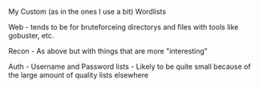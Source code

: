My Custom (as in the ones I use a bit) Wordlists


Web - tends to be for bruteforceing directorys and files with tools like gobuster, etc.

Recon - As above but with things that are more "interesting"

Auth - Username and Password lists - Likely to be quite small because of the large amount of quality lists elsewhere
